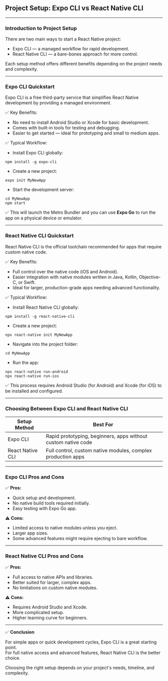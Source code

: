 ## Project Setup: Expo CLI vs React Native CLI

---

### Introduction to Project Setup

There are two main ways to start a React Native project:

- <span class="emphasis">Expo CLI</span> — a <span class="secondEmphasis">managed workflow</span> for <span class="secondEmphasis">rapid</span> development.
- <span class="emphasis">React Native CLI</span> — a bare-bones approach for more control.

Each setup method offers different benefits depending on the project needs and complexity.

---

### Expo CLI Quickstart

<span class="emphasis">Expo CLI</span> is a free third-party service that simplifies React Native development by providing a managed environment.

✅ Key Benefits:

- No need to install Android Studio or Xcode for basic development.
- Comes with built-in tools for testing and debugging.
- Easier to get started — ideal for prototyping and small to medium apps.

✅ Typical Workflow:

- Install Expo CLI globally:  

```shell
npm install -g expo-cli
```

- Create a new project:

```shell
expo init MyNewApp
```

- Start the development server:

```shell
cd MyNewApp
npm start
```

✅ This will launch the Metro Bundler and you can use **Expo Go** to run the app on a physical device or emulator.

---

### React Native CLI Quickstart

<span class="emphasis">React Native CLI</span> is the official toolchain recommended for apps that require custom native code.

✅ Key Benefits:

- Full control over the native code (iOS and Android).
- Easier integration with native modules written in Java, Kotlin, Objective-C, or Swift.
- Ideal for larger, production-grade apps needing advanced functionality.

✅ Typical Workflow:

- Install React Native CLI globally:

```shell
npm install -g react-native-cli
```

- Create a new project:  

```shell
npx react-native init MyNewApp
```

- Navigate into the project folder:

```shell
cd MyNewApp
```

- Run the app:

```shell
npx react-native run-android
npx react-native run-ios
```

✅ This process requires Android Studio (for Android) and Xcode (for iOS) to be installed and configured.

---

### Choosing Between Expo CLI and React Native CLI

<table class="notesTable">
  <thead>
    <tr class="tableHeader">
      <th class="tableCellHeader">Setup Method</th>
      <th class="tableCellHeader">Best For</th>
    </tr>
  </thead>
  <tbody>
    <tr class="tableRow">
      <td class="tableCell"><span class="emphasis">Expo CLI</span></td>
      <td class="tableCell">Rapid prototyping, beginners, apps without custom native code</td>
    </tr>
    <tr class="tableRow">
      <td class="tableCell"><span class="emphasis">React Native CLI</span></td>
      <td class="tableCell">Full control, custom native modules, complex production apps</td>
    </tr>
  </tbody>
</table>

---

### Expo CLI Pros and Cons

✅ **Pros:**

- Quick setup and development.
- No native build tools required initially.
- Easy testing with Expo Go app.

⚠️ **Cons:**

- Limited access to native modules unless you eject.
- Larger app sizes.
- Some advanced features might require ejecting to bare workflow.

---

### React Native CLI Pros and Cons

✅ **Pros:**

- Full access to native APIs and libraries.
- Better suited for larger, complex apps.
- No limitations on custom native modules.

⚠️ **Cons:**

- Requires Android Studio and Xcode.
- More complicated setup.
- Higher learning curve for beginners.

---

✅ **Conclusion**

For simple apps or quick development cycles, <span class="emphasis">Expo CLI</span> is a great starting point.  
For full native access and advanced features, <span class="emphasis">React Native CLI</span> is the better choice.

Choosing the right setup depends on your project's needs, timeline, and complexity.
